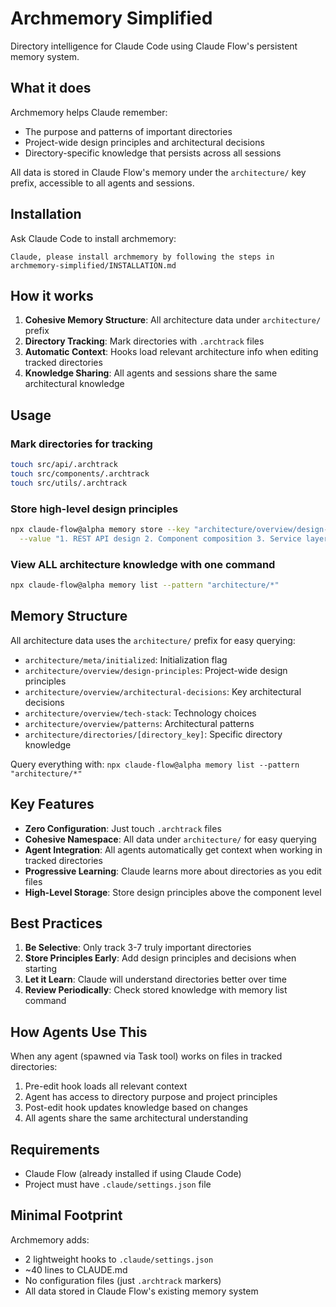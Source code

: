 # Archmemory Simplified

Directory intelligence for Claude Code using Claude Flow's persistent memory system.

## What it does

Archmemory helps Claude remember:
- The purpose and patterns of important directories
- Project-wide design principles and architectural decisions
- Directory-specific knowledge that persists across all sessions

All data is stored in Claude Flow's memory under the `architecture/` key prefix, accessible to all agents and sessions.

## Installation

Ask Claude Code to install archmemory:

```
Claude, please install archmemory by following the steps in archmemory-simplified/INSTALLATION.md
```

## How it works

1. **Cohesive Memory Structure**: All architecture data under `architecture/` prefix
2. **Directory Tracking**: Mark directories with `.archtrack` files
3. **Automatic Context**: Hooks load relevant architecture info when editing tracked directories
4. **Knowledge Sharing**: All agents and sessions share the same architectural knowledge

## Usage

### Mark directories for tracking
```bash
touch src/api/.archtrack
touch src/components/.archtrack
touch src/utils/.archtrack
```

### Store high-level design principles
```bash
npx claude-flow@alpha memory store --key "architecture/overview/design-principles" \
  --value "1. REST API design 2. Component composition 3. Service layer pattern"
```

### View ALL architecture knowledge with one command
```bash
npx claude-flow@alpha memory list --pattern "architecture/*"
```

## Memory Structure

All architecture data uses the `architecture/` prefix for easy querying:
- `architecture/meta/initialized`: Initialization flag
- `architecture/overview/design-principles`: Project-wide design principles
- `architecture/overview/architectural-decisions`: Key architectural decisions  
- `architecture/overview/tech-stack`: Technology choices
- `architecture/overview/patterns`: Architectural patterns
- `architecture/directories/[directory_key]`: Specific directory knowledge

Query everything with: `npx claude-flow@alpha memory list --pattern "architecture/*"`

## Key Features

- **Zero Configuration**: Just touch `.archtrack` files
- **Cohesive Namespace**: All data under `architecture/` for easy querying
- **Agent Integration**: All agents automatically get context when working in tracked directories
- **Progressive Learning**: Claude learns more about directories as you edit files
- **High-Level Storage**: Store design principles above the component level

## Best Practices

1. **Be Selective**: Only track 3-7 truly important directories
2. **Store Principles Early**: Add design principles and decisions when starting
3. **Let it Learn**: Claude will understand directories better over time
4. **Review Periodically**: Check stored knowledge with memory list command

## How Agents Use This

When any agent (spawned via Task tool) works on files in tracked directories:
1. Pre-edit hook loads all relevant context
2. Agent has access to directory purpose and project principles
3. Post-edit hook updates knowledge based on changes
4. All agents share the same architectural understanding

## Requirements

- Claude Flow (already installed if using Claude Code)
- Project must have `.claude/settings.json` file

## Minimal Footprint

Archmemory adds:
- 2 lightweight hooks to `.claude/settings.json`
- ~40 lines to CLAUDE.md
- No configuration files (just `.archtrack` markers)
- All data stored in Claude Flow's existing memory system